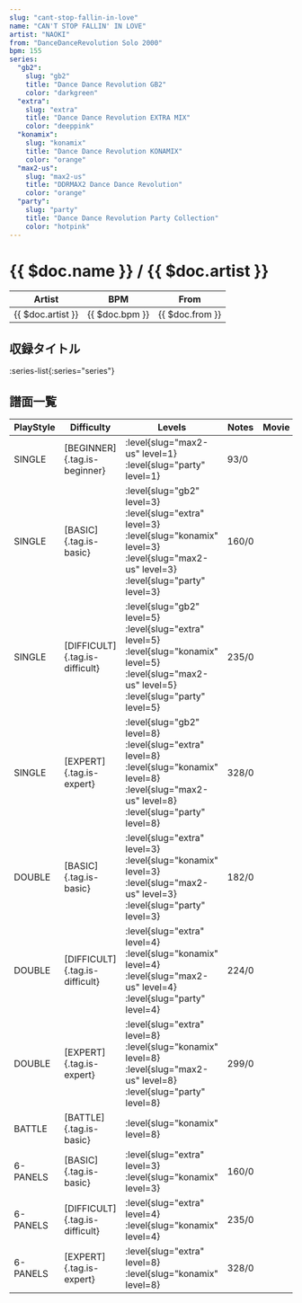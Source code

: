 ```yaml
---
slug: "cant-stop-fallin-in-love"
name: "CAN'T STOP FALLIN' IN LOVE"
artist: "NAOKI"
from: "DanceDanceRevolution Solo 2000"
bpm: 155
series:
  "gb2":
    slug: "gb2"
    title: "Dance Dance Revolution GB2"
    color: "darkgreen"
  "extra":
    slug: "extra"
    title: "Dance Dance Revolution EXTRA MIX"
    color: "deeppink"
  "konamix":
    slug: "konamix"
    title: "Dance Dance Revolution KONAMIX"
    color: "orange"
  "max2-us":
    slug: "max2-us"
    title: "DDRMAX2 Dance Dance Revolution"
    color: "orange"
  "party":
    slug: "party"
    title: "Dance Dance Revolution Party Collection"
    color: "hotpink"
---
```


# {{ $doc.name }} / {{ $doc.artist }}

|Artist|BPM|From|
|------|---|----|
|{{ $doc.artist }}|{{ $doc.bpm }}|{{ $doc.from }}|

## 収録タイトル

:series-list{:series="series"}

## 譜面一覧

|PlayStyle|Difficulty|Levels|Notes|Movie|
|---------|----------|------|-----|-----|
|SINGLE|[BEGINNER]{.tag.is-beginner}|:level{slug="max2-us" level=1} :level{slug="party" level=1}|93/0||
|SINGLE|[BASIC]{.tag.is-basic}|:level{slug="gb2" level=3} :level{slug="extra" level=3} :level{slug="konamix" level=3} :level{slug="max2-us" level=3} :level{slug="party" level=3}|160/0||
|SINGLE|[DIFFICULT]{.tag.is-difficult}|:level{slug="gb2" level=5} :level{slug="extra" level=5} :level{slug="konamix" level=5} :level{slug="max2-us" level=5} :level{slug="party" level=5}|235/0||
|SINGLE|[EXPERT]{.tag.is-expert}|:level{slug="gb2" level=8} :level{slug="extra" level=8} :level{slug="konamix" level=8} :level{slug="max2-us" level=8} :level{slug="party" level=8}|328/0||
|DOUBLE|[BASIC]{.tag.is-basic}|:level{slug="extra" level=3} :level{slug="konamix" level=3} :level{slug="max2-us" level=3} :level{slug="party" level=3}|182/0||
|DOUBLE|[DIFFICULT]{.tag.is-difficult}|:level{slug="extra" level=4} :level{slug="konamix" level=4} :level{slug="max2-us" level=4} :level{slug="party" level=4}|224/0||
|DOUBLE|[EXPERT]{.tag.is-expert}|:level{slug="extra" level=8} :level{slug="konamix" level=8} :level{slug="max2-us" level=8} :level{slug="party" level=8}|299/0||
|BATTLE|[BATTLE]{.tag.is-basic}|:level{slug="konamix" level=8}|||
|6-PANELS|[BASIC]{.tag.is-basic}|:level{slug="extra" level=3} :level{slug="konamix" level=3}|160/0||
|6-PANELS|[DIFFICULT]{.tag.is-difficult}|:level{slug="extra" level=4} :level{slug="konamix" level=4}|235/0||
|6-PANELS|[EXPERT]{.tag.is-expert}|:level{slug="extra" level=8} :level{slug="konamix" level=8}|328/0||
